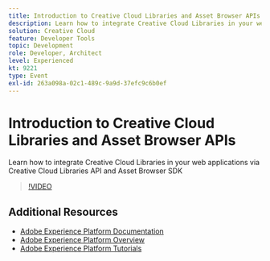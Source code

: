 ```yaml
---
title: Introduction to Creative Cloud Libraries and Asset Browser APIs
description: Learn how to integrate Creative Cloud Libraries in your web applications via Creative Cloud Libraries API and Asset Browser SDK
solution: Creative Cloud
feature: Developer Tools
topic: Development
role: Developer, Architect
level: Experienced
kt: 9221
type: Event
exl-id: 263a098a-02c1-489c-9a9d-37efc9c6b0ef
---
```

# Introduction to Creative Cloud Libraries and Asset Browser APIs

Learn how to integrate Creative Cloud Libraries in your web applications via Creative Cloud Libraries API and Asset Browser SDK

>[!VIDEO](https://video.tv.adobe.com/v/337592/?quality=12&learn=on&hidetitle=true)

## Additional Resources

- [Adobe Experience Platform Documentation](https://experienceleague.adobe.com/docs/experience-platform.html)
- [Adobe Experience Platform Overview](https://experienceleague.adobe.com/docs/experience-platform/landing/home.html)
- [Adobe Experience Platform Tutorials](https://experienceleague.adobe.com/docs/platform-learn/tutorials/overview.html?lang=en)
